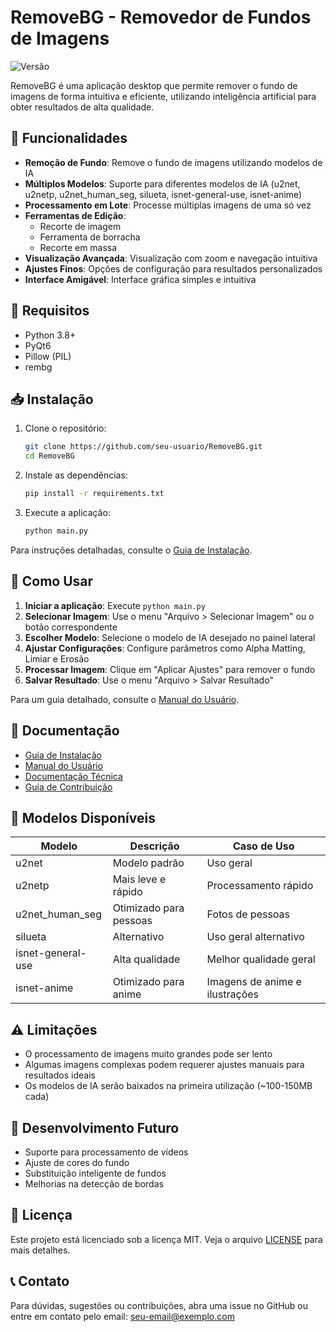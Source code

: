 # RemoveBG - Removedor de Fundos de Imagens

![Versão](https://img.shields.io/badge/Versão-0.9.0-blue)

RemoveBG é uma aplicação desktop que permite remover o fundo de imagens de forma intuitiva e eficiente, utilizando inteligência artificial para obter resultados de alta qualidade.

## 🌟 Funcionalidades

- **Remoção de Fundo**: Remove o fundo de imagens utilizando modelos de IA
- **Múltiplos Modelos**: Suporte para diferentes modelos de IA (u2net, u2netp, u2net_human_seg, silueta, isnet-general-use, isnet-anime)
- **Processamento em Lote**: Processe múltiplas imagens de uma só vez
- **Ferramentas de Edição**:
  - Recorte de imagem
  - Ferramenta de borracha
  - Recorte em massa
- **Visualização Avançada**: Visualização com zoom e navegação intuitiva
- **Ajustes Finos**: Opções de configuração para resultados personalizados
- **Interface Amigável**: Interface gráfica simples e intuitiva

## 🔧 Requisitos

- Python 3.8+
- PyQt6
- Pillow (PIL)
- rembg

## 📥 Instalação

1. Clone o repositório:
   ```bash
   git clone https://github.com/seu-usuario/RemoveBG.git
   cd RemoveBG
   ```

2. Instale as dependências:
   ```bash
   pip install -r requirements.txt
   ```

3. Execute a aplicação:
   ```bash
   python main.py
   ```

Para instruções detalhadas, consulte o [Guia de Instalação](docs/instalacao.md).

## 📖 Como Usar

1. **Iniciar a aplicação**: Execute `python main.py`
2. **Selecionar Imagem**: Use o menu "Arquivo > Selecionar Imagem" ou o botão correspondente
3. **Escolher Modelo**: Selecione o modelo de IA desejado no painel lateral
4. **Ajustar Configurações**: Configure parâmetros como Alpha Matting, Limiar e Erosão
5. **Processar Imagem**: Clique em "Aplicar Ajustes" para remover o fundo
6. **Salvar Resultado**: Use o menu "Arquivo > Salvar Resultado"

Para um guia detalhado, consulte o [Manual do Usuário](docs/manual_do_usuario.md).

## 📝 Documentação

- [Guia de Instalação](docs/instalacao.md)
- [Manual do Usuário](docs/manual_do_usuario.md)
- [Documentação Técnica](docs/documentacao_tecnica.md)
- [Guia de Contribuição](docs/contribuicao.md)

## 🔄 Modelos Disponíveis

| Modelo | Descrição | Caso de Uso |
|--------|-----------|-------------|
| u2net | Modelo padrão | Uso geral |
| u2netp | Mais leve e rápido | Processamento rápido |
| u2net_human_seg | Otimizado para pessoas | Fotos de pessoas |
| silueta | Alternativo | Uso geral alternativo |
| isnet-general-use | Alta qualidade | Melhor qualidade geral |
| isnet-anime | Otimizado para anime | Imagens de anime e ilustrações |

## ⚠️ Limitações

- O processamento de imagens muito grandes pode ser lento
- Algumas imagens complexas podem requerer ajustes manuais para resultados ideais
- Os modelos de IA serão baixados na primeira utilização (~100-150MB cada)

## 🔮 Desenvolvimento Futuro

- Suporte para processamento de vídeos
- Ajuste de cores do fundo
- Substituição inteligente de fundos
- Melhorias na detecção de bordas

## 📄 Licença

Este projeto está licenciado sob a licença MIT. Veja o arquivo [LICENSE](LICENSE) para mais detalhes.

## 📞 Contato

Para dúvidas, sugestões ou contribuições, abra uma issue no GitHub ou entre em contato pelo email: seu-email@exemplo.com
